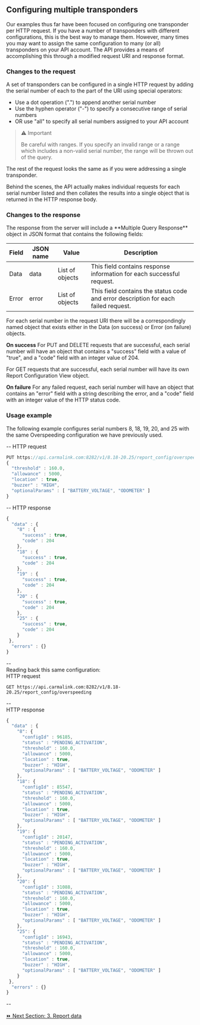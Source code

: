 <h2>Configuring multiple transponders</h2>  
Our examples thus far have been focused on configuring one transponder per HTTP request. If you have a number of transponders with different configurations, this is the best way to manage them. However, many times you may want to assign the same configuration to many (or all) transponders on your API account. The API provides a means of accomplishing this through a modified request URI and response format.  

<h3>Changes to the request</h3>  
A set of transponders can be configured in a single HTTP request by adding the serial number of each to the <serial> part of the URI using special operators:  

* Use a dot operation (".") to append another serial number  
* Use the hyphen operator ("-") to specify a consecutive range of serial numbers  
* OR use "all" to specify all serial numbers assigned to your API account  

> :warning: Important  
>  
> Be careful with ranges. If you specify an invalid range or a range which includes a non-valid serial number, the range will be thrown out of the query.  

The rest of the request looks the same as if you were addressing a single transponder.  

Behind the scenes, the API actually makes individual requests for each serial number listed and then collates the results into a single object that is returned in the HTTP response body.  
  
<h3>Changes to the response</h3>
The response from the server will include a **Multiple Query Response** object in JSON format that contains the following fields:  

Field | JSON name | Value | Description
------|-----------|-------|-------------
Data | data | List of objects | This field contains response information for each successful request.
Error | error | List of objects | This field contains the status code and error description for each failed request.  

For each serial number in the request URI there will be a correspondingly named object that exists either in the Data (on success) or Error (on failure) objects.  

<b>On success</b>
For PUT and DELETE requests that are successful, each serial number will have an object that contains a "success" field with a value of "true", and a "code" field with an integer value of 204.  

For GET requests that are successful, each serial number will have its own Report Configuration View object.  

<b>On failure</b>
For any failed request, each serial number will have an object that contains an "error" field with a string describing the error, and a "code" field with an integer value of the HTTP status code.  

### Usage example  
The following example configures serial numbers 8, 18, 19, 20, and 25 with the same Overspeeding configuration we have previously used.  
 
--
HTTP request
```javascript
PUT https://api.carmalink.com:8282/v1/8.18-20.25/report_config/overspeeding
{
  "threshold" : 160.0,
  "allowance" : 5000,
  "location" : true,
  "buzzer" : "HIGH",
  "optionalParams" : [ "BATTERY_VOLTAGE", "ODOMETER" ]
}
```  
--
HTTP response  
```javascript
{
  "data" : {
    "8" : {
      "success" : true,
      "code" : 204
    },
    "18" : {
      "success" : true,
      "code" : 204
    },
    "19" : {
      "success" : true,
      "code" : 204
    },
    "20" : {
      "success" : true,
      "code" : 204
    },
    "25" : {
      "success" : true,
      "code" : 204
    }
 },
  "errors" : {}
}
```  
--  
Reading back this same configuration:  
HTTP request  
```javescript
GET https://api.carmalink.com:8282/v1/8.18-20.25/report_config/overspeeding  
```  
--  
HTTP response  
```javascript
{
  "data" : {
    "8": {
      "configId" : 96185,
      "status" : "PENDING_ACTIVATION",
      "threshold" : 160.0,
      "allowance" : 5000,
      "location" : true,
      "buzzer" : "HIGH",
      "optionalParams" : [ "BATTERY_VOLTAGE", "ODOMETER" ]
    },
    "18": {
      "configId" : 85547,
      "status" : "PENDING_ACTIVATION",
      "threshold" : 160.0,
      "allowance" : 5000,
      "location" : true,
      "buzzer" : "HIGH",
      "optionalParams" : [ "BATTERY_VOLTAGE", "ODOMETER" ]
    },
    "19": {
      "configId" : 20147,
      "status" : "PENDING_ACTIVATION",
      "threshold" : 160.0,
      "allowance" : 5000,
      "location" : true,
      "buzzer" : "HIGH",
      "optionalParams" : [ "BATTERY_VOLTAGE", "ODOMETER" ]
    },
    "20": {
      "configId" : 31088,
      "status" : "PENDING_ACTIVATION",
      "threshold" : 160.0,
      "allowance" : 5000,
      "location" : true,
      "buzzer" : "HIGH",
      "optionalParams" : [ "BATTERY_VOLTAGE", "ODOMETER" ]
    },
    "25": {
      "configId" : 16943,
      "status" : "PENDING_ACTIVATION",
      "threshold" : 160.0,
      "allowance" : 5000,
      "location" : true,
      "buzzer" : "HIGH",
      "optionalParams" : [ "BATTERY_VOLTAGE", "ODOMETER" ]
    }
 },
  "errors" : {}
}
```  
--  

[:fast_forward: Next Section: 3. Report data](/3reportData.md)
